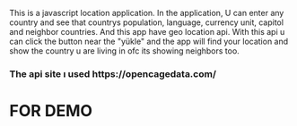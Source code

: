 This is a javascript location application. In the application, U can enter any country and see that countrys population, language, currency unit, capitol and neighbor countries. And this app have geo location api. With this api u can click the button near the "yükle" and the app will find your location and show the country u are living in ofc its showing neighbors too.
<h3>The api site ı used https://opencagedata.com/<h3>
<h1>FOR DEMO</h1>
<h2></h2>
